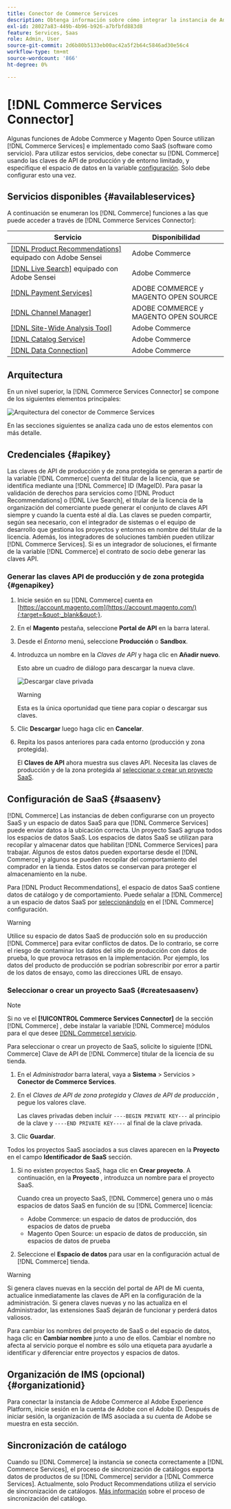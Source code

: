 ```yaml
---
title: Conector de Commerce Services
description: Obtenga información sobre cómo integrar la instancia de Adobe Commerce o Magento Open Source en servicios mediante claves de API de producción y de zona protegida.
exl-id: 28027a83-449b-4b96-b926-a7bfbfd883d8
feature: Services, Saas
role: Admin, User
source-git-commit: 2d6b80b5133eb00ac42a5f2b64c5846ad30e56c4
workflow-type: tm+mt
source-wordcount: '866'
ht-degree: 0%

---
```


# [!DNL Commerce Services Connector]

Algunas funciones de Adobe Commerce y Magento Open Source utilizan [!DNL Commerce Services]  e implementado como SaaS (software como servicio). Para utilizar estos servicios, debe conectar su [!DNL Commerce] usando las claves de API de producción y de entorno limitado, y especifique el espacio de datos en la variable [configuración](https://experienceleague.adobe.com/docs/commerce-admin/config/services/saas.html). Solo debe configurar esto una vez.

## Servicios disponibles {#availableservices}

A continuación se enumeran los [!DNL Commerce] funciones a las que puede acceder a través de [!DNL Commerce Services Connector]:

| Servicio | Disponibilidad |
| ---|--- |
| [[!DNL Product Recommendations]](/help/product-recommendations/overview.md) equipado con Adobe Sensei | Adobe Commerce |
| [[!DNL Live Search]](/help/live-search/overview.md) equipado con Adobe Sensei | Adobe Commerce |
| [[!DNL Payment Services]](/help/payment-services/overview.md) | ADOBE COMMERCE y MAGENTO OPEN SOURCE |
| [[!DNL Channel Manager]](https://experienceleague.adobe.com/docs/commerce-channels/channel-manager/intro-to-channel-manager/overview.html) | ADOBE COMMERCE y MAGENTO OPEN SOURCE |
| [[!DNL Site-Wide Analysis Tool]](https://experienceleague.adobe.com/docs/commerce-operations/tools/site-wide-analysis-tool/intro.html) | Adobe Commerce |
| [[!DNL Catalog Service]](/help/catalog-service/overview.md) | Adobe Commerce |
| [[!DNL Data Connection]](/help/data-connection/overview.md) | Adobe Commerce |

## Arquitectura

En un nivel superior, la [!DNL Commerce Services Connector] se compone de los siguientes elementos principales:

![Arquitectura del conector de Commerce Services](assets/saas-config-sync-workflow.png)

En las secciones siguientes se analiza cada uno de estos elementos con más detalle.

## Credenciales {#apikey}

Las claves de API de producción y de zona protegida se generan a partir de la variable [!DNL Commerce] cuenta del titular de la licencia, que se identifica mediante una [!DNL Commerce] ID (MageID). Para pasar la validación de derechos para servicios como [!DNL Product Recommendations] o [!DNL Live Search], el titular de la licencia de la organización del comerciante puede generar el conjunto de claves API siempre y cuando la cuenta esté al día. Las claves se pueden compartir, según sea necesario, con el integrador de sistemas o el equipo de desarrollo que gestiona los proyectos y entornos en nombre del titular de la licencia. Además, los integradores de soluciones también pueden utilizar [!DNL Commerce Services]. Si es un integrador de soluciones, el firmante de la variable [!DNL Commerce] el contrato de socio debe generar las claves API.

### Generar las claves API de producción y de zona protegida {#genapikey}

1. Inicie sesión en su [!DNL Commerce] cuenta en [https://account.magento.com](https://account.magento.com/){:target=&quot;_blank&quot;}.

1. En el **Magento** pestaña, seleccione **Portal de API** en la barra lateral.

1. Desde el _Entorno_ menú, seleccione **Producción** o **Sandbox**.

1. Introduzca un nombre en la _Claves de API_ y haga clic en **Añadir nuevo**.

   Esto abre un cuadro de diálogo para descargar la nueva clave.

   ![Descargar clave privada](assets/download-api-private-key.png)

   >[!WARNING]
   >
   > Esta es la única oportunidad que tiene para copiar o descargar sus claves.

1. Clic **Descargar** luego haga clic en **Cancelar**.

1. Repita los pasos anteriores para cada entorno (producción y zona protegida).

   El **Claves de API** ahora muestra sus claves API. Necesita las claves de producción y de la zona protegida al [seleccionar o crear un proyecto SaaS](#createsaasenv).

## Configuración de SaaS {#saasenv}

[!DNL Commerce] Las instancias de deben configurarse con un proyecto SaaS y un espacio de datos SaaS para que [!DNL Commerce Services] puede enviar datos a la ubicación correcta. Un proyecto SaaS agrupa todos los espacios de datos SaaS. Los espacios de datos SaaS se utilizan para recopilar y almacenar datos que habilitan [!DNL Commerce Services] para trabajar. Algunos de estos datos pueden exportarse desde el [!DNL Commerce] y algunos se pueden recopilar del comportamiento del comprador en la tienda. Estos datos se conservan para proteger el almacenamiento en la nube.

Para [!DNL Product Recommendations], el espacio de datos SaaS contiene datos de catálogo y de comportamiento. Puede señalar a [!DNL Commerce] a un espacio de datos SaaS por [seleccionándolo](https://docs.magento.com/user-guide/configuration/services/saas.html) en el [!DNL Commerce] configuración.

>[!WARNING]
>
> Utilice su espacio de datos SaaS de producción solo en su producción [!DNL Commerce] para evitar conflictos de datos. De lo contrario, se corre el riesgo de contaminar los datos del sitio de producción con datos de prueba, lo que provoca retrasos en la implementación. Por ejemplo, los datos del producto de producción se podrían sobrescribir por error a partir de los datos de ensayo, como las direcciones URL de ensayo.

### Seleccionar o crear un proyecto SaaS {#createsaasenv}

>[!NOTE]
>
> Si no ve el **[!UICONTROL Commerce Services Connector]** de la sección [!DNL Commerce] , debe instalar la variable [!DNL Commerce] módulos para el que desee [[!DNL Commerce] servicio](#availableservices).

Para seleccionar o crear un proyecto de SaaS, solicite lo siguiente [!DNL Commerce] Clave de API de [!DNL Commerce] titular de la licencia de su tienda.

1. En el _Administrador_ barra lateral, vaya a **Sistema** > Servicios > **Conector de Commerce Services**.

1. En el _Claves de API de zona protegida_ y _Claves de API de producción_ , pegue los valores clave.

   Las claves privadas deben incluir `----BEGIN PRIVATE KEY---` al principio de la clave y `----END PRIVATE KEY----` al final de la clave privada.

1. Clic **Guardar**.

Todos los proyectos SaaS asociados a sus claves aparecen en la **Proyecto** en el campo **Identificador de SaaS** sección.

1. Si no existen proyectos SaaS, haga clic en **Crear proyecto**. A continuación, en la **Proyecto** , introduzca un nombre para el proyecto SaaS.

   Cuando crea un proyecto SaaS, [!DNL Commerce] genera uno o más espacios de datos SaaS en función de su [!DNL Commerce] licencia:
   - Adobe Commerce: un espacio de datos de producción, dos espacios de datos de prueba
   - Magento Open Source: un espacio de datos de producción, sin espacios de datos de prueba

1. Seleccione el **Espacio de datos** para usar en la configuración actual de [!DNL Commerce] tienda.

>[!WARNING]
>
> Si genera claves nuevas en la sección del portal de API de Mi cuenta, actualice inmediatamente las claves de API en la configuración de la administración. Si genera claves nuevas y no las actualiza en el Administrador, las extensiones SaaS dejarán de funcionar y perderá datos valiosos.

Para cambiar los nombres del proyecto de SaaS o del espacio de datos, haga clic en **Cambiar nombre** junto a uno de ellos. Cambiar el nombre no afecta al servicio porque el nombre es sólo una etiqueta para ayudarle a identificar y diferenciar entre proyectos y espacios de datos.

## Organización de IMS (opcional) {#organizationid}

Para conectar la instancia de Adobe Commerce al Adobe Experience Platform, inicie sesión en la cuenta de Adobe con el Adobe ID. Después de iniciar sesión, la organización de IMS asociada a su cuenta de Adobe se muestra en esta sección.

## Sincronización de catálogo

Cuando su [!DNL Commerce] la instancia se conecta correctamente a [!DNL Commerce Services], el proceso de sincronización de catálogos exporta datos de productos de su [!DNL Commerce] servidor a [!DNL Commerce Services]. Actualmente, solo Product Recommendations utiliza el servicio de sincronización de catálogos. [Más información](catalog-sync.md) sobre el proceso de sincronización del catálogo.
